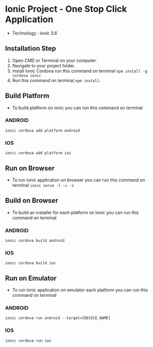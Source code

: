 # Ionic Project - One Stop Click Application
- Technology : Ionic 3.6

## Installation Step
1.	Open CMD or Terminal on your computer.
2.	Navigate to your project folder.
3.	Install Ionic Cordova run this command on terminal `npm install -g cordova ionic`
4.	Run this command on terminal `npm install`.

## Build Platform
- To build platform on ionic you can run this command on terminal
### ANDROID
`ionic cordova add platform android`
### IOS
`ionic cordova add platform ios`

## Run on Browser
- To run ionic application on browser you can run this command on terminal
`ionic serve -l -c -s`

## Build on Browser
- To build an installer for each platform on Ionic you can run this command on terminal
### ANDROID
`ionic cordova build android`
### IOS
`ionic cordova build ios`

## Run on Emulator
- To run ionic application on emulator each platform you can run this command on terminal
### ANDROID
`ionic cordova run android --target=[DEVICE_NAME]`
### IOS
`ionic cordova run ios`